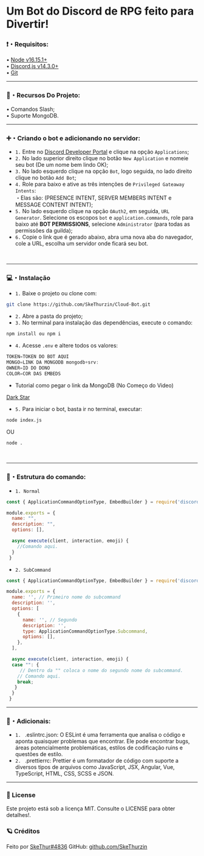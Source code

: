 # Um Bot do Discord de RPG feito para Divertir!

### ❗・Requisitos:
• [Node v16.15.1+](https://nodejs.org/en/download/) <br/>
• [Discord.js v14.3.0+](https://www.npmjs.com/package/discord.js?source=post_page-----7b5fe27cb6fa----------------------) <br/>
• [Git](https://git-scm.com/)

---

### 🤖・Recursos Do Projeto:
• Comandos Slash;<br>
• Suporte MongoDB.
<br/>

---

### ➕・Criando o bot e adicionando no servidor:
- `1.` Entre no [Discord Developer Portal](https://discord.com/developers/applications) e clique na opção `Applications`;<br>
- `2.` No lado superior direito clique no botão `New Application` e nomeie seu bot (De um nome bem lindo OK);<br>
- `3.` No lado esquerdo clique na opção `Bot`, logo seguida, no lado direito clique no botão `Add Bot`;<br>
- `4.` Role para baixo e ative as três intenções de `Privileged Gateaway Intents`:<br>
    ・Elas são: (PRESENCE INTENT, SERVER MEMBERS INTENT e MESSAGE CONTENT INTENT);<br>
- `5.` No lado esquerdo clique na opção `OAuth2`, em seguida, `URL Generator`. Selecione os escopos `bot` e `application.commands`, role para baixo até <b>BOT PERMISSIONS</b>, selecione `Administrator` (para todas as permissões da guilda);<br>
- `6.` Copie o link que é gerado abaixo, abra uma nova aba do navegador, cole a URL, escolha um servidor onde ficará seu bot.
<br/>

---

### 💻・Instalação
- `1.` Baixe o projeto ou clone com:
```bash
git clone https://github.com/SkeThurzin/Cloud-Bot.git
```
- `2.` Abre a pasta do projeto;
- `3.` No terminal para instalação das dependências, execute o comando:
```bash
npm install ou npm i
```

- `4.` Acesse `.env` e altere todos os valores:
```js
TOKEN=TOKEN DO BOT AQUI    
MONGO=LINK DA MONGODB mongodb+srv:
OWNER=ID DO DONO
COLOR=COR DAS EMBEDS
```
- Tutorial como pegar o link da MongoDB (No Começo do Video)

[Dark Star](https://youtu.be/sBkra59rK9k)

- `5.` Para iniciar o bot, basta ir no terminal, executar:
```bash
node index.js
```
OU 
```bash
node .
```
<br/>

---

### 💫・Estrutura do comando:

- `1. Normal`
```js
const { ApplicationCommandOptionType, EmbedBuilder } = require('discord.js');

module.exports = {
  name: "",
  description: "",
  options: [],

  async execute(client, interaction, emoji) {
    //Comando aqui.
  }
 }
```
- `2. SubCommand`
```js
const { ApplicationCommandOptionType, EmbedBuilder } = require('discord.js');

module.exports = {
  name: '', // Primeiro nome do subcommand
  description: '', 
  options: [
    {
      name: '', // Segundo
      description: '',
      type: ApplicationCommandOptionType.Subcommand,
      options: [],
    },
  ],

  async execute(client, interaction, emoji) {
  case "": {
     // Dentro da "" coloca o nome do segundo nome do subcommand.
    // Comando aqui.
    break;
   }
  }
 }
```

---

### 👀・Adicionais:

- `1. ` .eslintrc.json: O ESLint é uma ferramenta que analisa o código e aponta quaisquer problemas que encontrar. Ele pode encontrar bugs, áreas potencialmente problemáticas, estilos de codificação ruins e questões de estilo.
- `2. ` .prettierrc: Prettier é um formatador de código com suporte a diversos tipos de arquivos como JavaScript, JSX, Angular, Vue, TypeScript, HTML, CSS, SCSS e JSON.

---

### 📝 License

Este projeto está sob a licença MIT. Consulte o LICENSE para obter detalhes!.

### 🪐 Créditos

Feito por [SkeThur#4836](https://discord.com/users/506299442924879876) GitHub: [github.com/SkeThurzin](github.com/SkeThurzin)